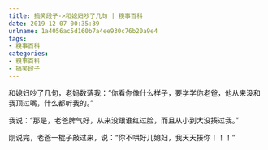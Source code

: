 ```yaml
---
title: 搞笑段子->和媳妇吵了几句 | 糗事百科
date: 2019-12-07 00:35:39
urlname: 1a4056ac5d160b7a4ee930c76b20a9e4
tags: 
- 糗事百科
categories:
- 糗事百科
- 搞笑段子
---
```

和媳妇吵了几句，老妈数落我：“你看你像什么样子，要学学你老爸，他从来没和我顶过嘴，什么都听我的。”

我说：“那是，老爸脾气好，从来没跟谁红过脸，而且从小到大没揍过我。”

刚说完，老爸一棍子敲过来，说：“你不哄好儿媳妇，我天天揍你！！！”


